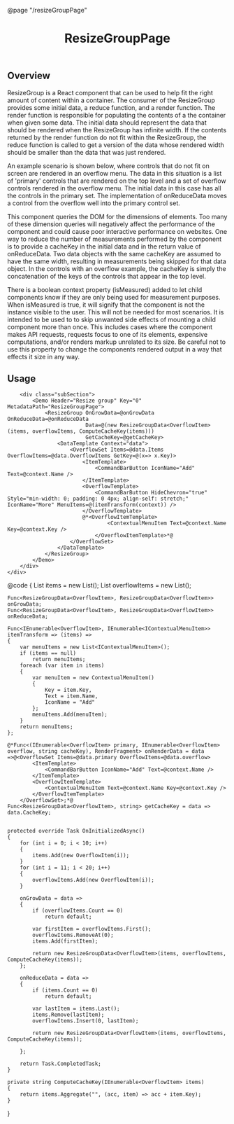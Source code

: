 ﻿@page "/resizeGroupPage"

<header class="root">
    <h1 class="title">ResizeGroupPage</h1>
</header>
<div class="section" style="transition-delay: 0s;">
    <div id="overview" tabindex="-1">
        <h2 class="subHeading hiddenContent">Overview</h2>
    </div>
    <div class="content">
        <div class="ms-Markdown">
            <p class="root-158">
                ResizeGroup is a React component that can be used to help fit the right amount of content within a container. The consumer of the ResizeGroup provides some initial data, a reduce function, and a render function. The render function is responsible for populating the contents of a the container when given some data. The initial data should represent the data that should be rendered when the ResizeGroup has infinite width. If the contents returned by the render function do not fit within the ResizeGroup, the reduce function is called to get a version of the data whose rendered width should be smaller than the data that was just rendered.
            </p>
            <p class="root-158">
                An example scenario is shown below, where controls that do not fit on screen are rendered in an overflow menu. The data in this situation is a list of 'primary' controls that are rendered on the top level and a set of overflow controls rendered in the overflow menu. The initial data in this case has all the controls in the primary set. The implementation of onReduceData moves a control from the overflow well into the primary control set.
            </p>
            <p class="root-158">
                This component queries the DOM for the dimensions of elements. Too many of these dimension queries will negatively affect the performance of the component and could cause poor interactive performance on websites. One way to reduce the number of measurements performed by the component is to provide a cacheKey in the initial data and in the return value of onReduceData. Two data objects with the same cacheKey are assumed to have the same width, resulting in measurements being skipped for that data object. In the controls with an overflow example, the cacheKey is simply the concatenation of the keys of the controls that appear in the top level.
            </p>
            <p class="root-158">
                There is a boolean context property (isMeasured) added to let child components know if they are only being used for measurement purposes. When isMeasured is true, it will signify that the component is not the instance visible to the user. This will not be needed for most scenarios. It is intended to be used to to skip unwanted side effects of mounting a child component more than once. This includes cases where the component makes API requests, requests focus to one of its elements, expensive computations, and/or renders markup unrelated to its size. Be careful not to use this property to change the components rendered output in a way that effects it size in any way.
            </p>
        </div>
    </div>
</div>
<div class="section" style="transition-delay: 0s;">
    <div id="overview" tabindex="-1">
        <h2 class="subHeading">Usage</h2>
    </div>
    <div>

        <div class="subSection">
            <Demo Header="Resize group" Key="0" MetadataPath="ResizeGroupPage">
                <ResizeGroup OnGrowData=@onGrowData OnReduceData=@onReduceData
                             Data=@(new ResizeGroupData<OverflowItem>(items, overflowItems, ComputeCacheKey(items)))
                             GetCacheKey=@getCacheKey>
                    <DataTemplate Context="data">
                        <OverflowSet Items=@data.Items OverflowItems=@data.OverflowItems GetKey=@(x=> x.Key)>
                            <ItemTemplate>
                                <CommandBarButton IconName="Add" Text=@context.Name />
                            </ItemTemplate>
                            <OverflowTemplate>
                                <CommandBarButton HideChevron="true" Style="min-width: 0; padding: 0 4px; align-self: stretch;" IconName="More" MenuItems=@(itemTransform(context)) />
                            </OverflowTemplate>
                            @*<OverflowItemTemplate>
                                    <ContextualMenuItem Text=@context.Name Key=@context.Key />
                                </OverflowItemTemplate>*@
                        </OverflowSet>
                    </DataTemplate>
                </ResizeGroup>
            </Demo>
        </div>
    </div>
</div>

@code {
    List<OverflowItem> items = new List<OverflowItem>();
    List<OverflowItem> overflowItems = new List<OverflowItem>();

    Func<ResizeGroupData<OverflowItem>, ResizeGroupData<OverflowItem>> onGrowData;
    Func<ResizeGroupData<OverflowItem>, ResizeGroupData<OverflowItem>> onReduceData;

    Func<IEnumerable<OverflowItem>, IEnumerable<IContextualMenuItem>> itemTransform => (items) =>
    {
        var menuItems = new List<IContextualMenuItem>();
        if (items == null)
            return menuItems;
        foreach (var item in items)
        {
            var menuItem = new ContextualMenuItem()
            {
                Key = item.Key,
                Text = item.Name,
                IconName = "Add"
            };
            menuItems.Add(menuItem);
        }
        return menuItems;
    };

    @*Func<(IEnumerable<OverflowItem> primary, IEnumerable<OverflowItem> overflow, string cacheKey), RenderFragment> onRenderData = data =>@<OverflowSet Items=@data.primary OverflowItems=@data.overflow>
            <ItemTemplate>
                <CommandBarButton IconName="Add" Text=@context.Name />
            </ItemTemplate>
            <OverflowItemTemplate>
                <ContextualMenuItem Text=@context.Name Key=@context.Key />
            </OverflowItemTemplate>
        </OverflowSet>;*@
    Func<ResizeGroupData<OverflowItem>, string> getCacheKey = data => data.CacheKey;


    protected override Task OnInitializedAsync()
    {
        for (int i = 0; i < 10; i++)
        {
            items.Add(new OverflowItem(i));
        }
        for (int i = 11; i < 20; i++)
        {
            overflowItems.Add(new OverflowItem(i));
        }

        onGrowData = data =>
        {
            if (overflowItems.Count == 0)
                return default;

            var firstItem = overflowItems.First();
            overflowItems.RemoveAt(0);
            items.Add(firstItem);

            return new ResizeGroupData<OverflowItem>(items, overflowItems, ComputeCacheKey(items));
        };

        onReduceData = data =>
        {
            if (items.Count == 0)
                return default;

            var lastItem = items.Last();
            items.Remove(lastItem);
            overflowItems.Insert(0, lastItem);

            return new ResizeGroupData<OverflowItem>(items, overflowItems, ComputeCacheKey(items));

        };

        return Task.CompletedTask;
    }

    private string ComputeCacheKey(IEnumerable<OverflowItem> items)
    {
        return items.Aggregate("", (acc, item) => acc + item.Key);
    }
}

